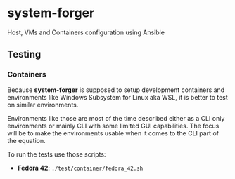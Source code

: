 # system-forger
Host, VMs and Containers configuration using Ansible

## Testing

### Containers

Because **system-forger** is supposed to setup development containers and
environments like Windows Subsystem for Linux aka WSL, it is better to test on
similar environments.

Environments like those are most of the time described either as a CLI only
environments or mainly CLI with some limited GUI capabilities. The focus will be
to make the environments usable when it comes to the CLI part of the equation.

To run the tests use those scripts:

- **Fedora 42**: `./test/container/fedora_42.sh`
